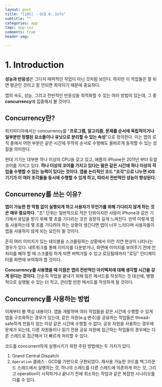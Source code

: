 ```yaml
---  
layout: post  
title: "[iOS] - GCD 0. Info"  
subtitle: ""  
categories: app
tags: app-ios
comments: true  
header-img: 

---  
```



# 1. Introduction

**성능과 반응성**은 그다지 매력적인 작업이 아닌 것처럼 보인다. 하지만 이 작업들은 잘 되면 평균인 것이고 잘 안되면 최악이기 때문에 중요하다.

앱의 속도, 성능, 그리고 전반적인 반응성을 최적화할 수 있는 여러 방법이 있는데, 그 중 **concurrency**에 집중해서 볼 것이다.

## Concurrency란?

위키피디아에서는 concurrency를 "**프로그램, 알고리즘, 문제를 순서에 독립적이거나 일부분만 정렬된 요소들이나 유닛으로 분리할 수 있는 속성**"으로 정의한다. 이는 앱의 로직 중에서 어떤 부분은 같은 시간에 무작위 순서로 수행해도 올바르게 동작할 수 있는 성질을 의미한다.

현대 기기는 대부분 하나 이상의 CPU을 갖고 있고, 애플의 iPhone은 2011년 부터 듀얼 코어를 가지고 있다. **하나 이상의 코어를 가지고 있다는 말은 같은 시간에 하나 이상의 작업을 수행할 수 있는 능력이 있다는 것이다. 앱을 논리적인 코드 "조각"으로 나누면 iOS 기기가 이 여러 조각들을 동시에 수행할 수 있게 하고, 따라서 전반적인 성능이 향상된다.**

## Concurrency를 쓰는 이유?

**앱이 가능한 한 막힘 없이 실행되게 하고 사용자가 무언가를 위해 기다리지 않게 하는 것은 매우 중요하다.** "초" 단위는 일반적으로 작은 단위이지만 사람이 iPhone과 같은 기기에서 응답을 받기 위해 몇 초를 기다리는 것은 굉장히 길게 느껴진다. 만약 이렇게 앱을 사용하는데 몇 초를 기다려야 하는 상황이 생긴다면 앱이 너무 느리다며 사용자들이 앱을 사용하지 않게 되는 요인이 될 것이다.

흔히 여러 이미지가 있는 테이블을 스크롤링하는 상황에서 이런 지연 현상이 나타나는 경우가 있다. 네트워크를 통해 이미지를 다운받거나, 화면에 이미지를 보여주기 전에 전처리를 해야 할 때 스크롤링 하게 되면 버벅거릴 수 있고 로딩될때까지 "로딩" 인디케이터를 화면에 보여줘야 할 것이다.

**Concurrency를 사용했을 때 이점은 앱의 전반적인 아키텍처에 대해 생각할 시간을 갖게 된다는 것이다.** 단순히 작업을 끝내기 위해 많은 메서드를 작성하는 것 대신에, 병행적으로 실행될 수 있는 더 작고, 관리할 만한 메서드를 작성하게 될 것이다.

## Concurrency를 사용하는 방법

이제부터 볼 핵심 내용이다. 앱을 개발하며 여러 작업들을 같은 시간에 수행할 수 있게 앱을 구조화하는 경우가 있는데, 같은 자원(e.g 변수)을 공유하는 작업들은 thread-safe하게 만들지 않는 이상 같은 시간에 수행할 수 없다.   공유 자원을 사용하는 경우에 문제가 되는데, 다른 자원들이나 읽기 전용 공유 자원에 접근하는 작업들의 경우에는 다른 스레드로 접근해서 더 빠르게 처리할 수 있다.

코드를 concurrent하게 실행시키기 위한 주된 방법에는 두 가지가 있다.

1. Grand Central Dispatch
2. `Operation` 클래스 : GCD를 기반으로 구현되었다. 재사용 가능한 코드를 백그라운드 스레드에서 실행하는 것, 하나의 스레드를 다른 스레드에 의존하게 하는 것, 그리고 operation이 시작하거나 끝나기 전에 취소하는 작업과 같은 복잡한 시나리오를 다룰 수 있다.
